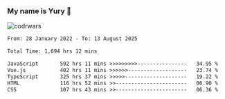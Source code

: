 ### My name is Yury 👋 
![codrwars](https://www.codewars.com/users/litury/badges/micro) 


<!--START_SECTION:waka-->

```txt
From: 28 January 2022 - To: 13 August 2025

Total Time: 1,694 hrs 12 mins

JavaScript       592 hrs 11 mins >>>>>>>>>----------------   34.95 %
Vue.js           402 hrs 11 mins >>>>>>-------------------   23.74 %
TypeScript       325 hrs 37 mins >>>>>--------------------   19.22 %
HTML             116 hrs 52 mins >>-----------------------   06.90 %
CSS              107 hrs 43 mins >>-----------------------   06.36 %
```

<!--END_SECTION:waka-->

